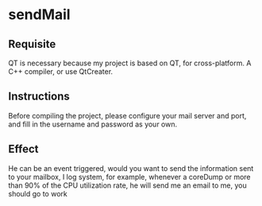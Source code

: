 # sendMail
## Requisite
QT is necessary because my project is based on QT, for cross-platform.
A C++ compiler, or use QtCreater.
## Instructions
Before compiling the project, please configure your mail server and port, and fill in the username and password as your own.
## Effect
He can be an event triggered, would you want to send the information sent to your mailbox, I log system, for example, whenever a coreDump or more than 90% of the CPU utilization rate, he will send me an email to me, you should go to work

